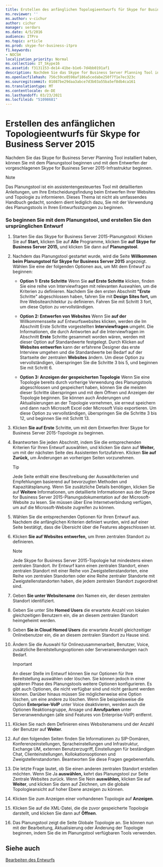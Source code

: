 ```yaml
---
title: Erstellen des anfänglichen Topologieentwurfs für Skype for Business Server 2015
ms.reviewer: ''
ms.author: v-cichur
author: cichur
manager: serdars
ms.date: 4/5/2016
audience: ITPro
ms.topic: article
ms.prod: skype-for-business-itpro
f1.keywords:
- NOCSH
localization_priority: Normal
ms.collection: IT_Skype16
ms.assetid: f3131153-de14-41be-b1e6-7d4bb0191af1
description: Nachdem Sie das Skype for Business Server Planning Tool installiert haben, können Sie mit dem Planungstool beginnen und mit dem Entwerfen der vorgeschlagenen Skype for Business Server 2015-Infrastruktur beginnen.
ms.openlocfilehash: 756c59ce0598af186a5cedabe250f7f1e7ec323c
ms.sourcegitcommit: 01087be29daa3abce7d3b03a55ba5ef8db4ca161
ms.translationtype: MT
ms.contentlocale: de-DE
ms.lasthandoff: 03/23/2021
ms.locfileid: "51098681"
---
```

# <a name="create-the-initial-topology-design-for-skype-for-business-server-2015"></a>Erstellen des anfänglichen Topologieentwurfs für Skype for Business Server 2015

Nachdem Sie das Skype for Business Server Planning Tool installiert haben, können Sie mit dem Planungstool beginnen und mit dem Entwerfen der vorgeschlagenen Skype for Business Server 2015-Infrastruktur beginnen.

> [!NOTE]
>  Das Planungstool ist ein assistentengesteuertes Tool mit detaillierten Anleitungen, um Ihre Entscheidungsfindung beim Entwerfen Ihrer Websites und Topologie zu informieren. Dieses Thema ist nicht als umfassendes Handbuch gedacht, sondern dient lediglich dazu, Sie mit der Verwendung des Planungstools in Ihren Entwurfssitzungen zu beginnen.

### <a name="to-get-started-using-the-planning-tool-and-create-the-initial-design"></a>So beginnen Sie mit dem Planungstool, und erstellen Sie den ursprünglichen Entwurf

1. Starten Sie das Skype for Business Server 2015-Planungstool: Klicken Sie auf **Start,** klicken Sie auf **Alle** Programme, klicken Sie **auf Skype for Business Server 2015,** und klicken Sie dann auf **Planungstool**.

2. Nachdem das Planungstool gestartet wurde, wird die Seite **Willkommen beim Planungstool für Skype for Business Server 2015** angezeigt. Wählen Sie eine der folgenden Optionen aus, um Mit dem Entwurf zu beginnen:

   - **Option 1: Erste Schritte** Wenn Sie **auf Erste Schritte** klicken, finden Sie eine reihe von Interviewfragen mit relevanten Auswahlen, um die Kriterien zu definieren. Nachdem Sie den ersten Abschnitt **"Erste** Schritte" abgeschlossen haben, fahren Sie mit **Design Sites fort,** um Ihre Websitearchitektur zu definieren. Fahren Sie mit Schritt 3 fort, um diese Option zu vervollständigen.

   - **Option 2: Entwerfen von Websites** Wenn Sie **auf der** Willkommensseite auf Entwurfswebsites klicken, werden die Im Abschnitt Erste Schritte vorgestellten **Interviewfragen** umgeht. Die Informationen, die durch Antworten auf die Interviewfragen im Abschnitt **Erste** Schritte gesammelt worden wären, werden mit dieser Option auf Standardwerte festgelegt. Durch Klicken auf **Websites entwerfen** kann der erfahrene Designer das erste Interview umgehen und die Standardwerte bei Bedarf auf der Startseite der zentralen **Websites** ändern. Um diese Option zu vervollständigen, überspringen Sie die Schritte 3 bis 5, und beginnen Sie mit Schritt 6.

   - **Option 3: Anzeigen der gespeicherten Topologie** Wenn Sie eine Topologie bereits durch vorherige Verwendung des Planungstools abgeschlossen und gespeichert haben, können Sie die meisten dieser Schritte überspringen und mit dem Öffnen und Anzeigen der Topologie beginnen. Sie können auch Änderungen und Aktualisierungen an der Topologie vornehmen, sie erneut speichern und dann nach Microsoft Excel oder Microsoft Visio exportieren. Um diese Option zu vervollständigen, überspringen Sie die Schritte 3 bis 12, und beginnen Sie mit Schritt 13.

3. Klicken **Sie auf Erste** Schritte, um mit dem Entwerfen Ihrer Skype for Business Server 2015-Topologie zu beginnen.

4. Beantworten Sie jeden Abschnitt, indem Sie die entsprechenden Kriterien für Ihren Entwurf auswählen, und klicken Sie dann auf **Weiter,** um mit der nächsten Seite des Assistenten fortzufahren. Klicken **Sie auf Zurück,** um Änderungen an vorherigen Seiten vorzunehmen.

    > [!TIP]
    > Jede Seite enthält eine Beschreibung der Auswahlkriterien und Empfehlungen basierend auf bevorzugten Methoden und Kapazitätsplanung. Wenn Sie zusätzliche Details benötigen, klicken Sie auf **Weitere** Informationen, um detaillierte Informationen aus der Skype for Business Server 2015-Planungsdokumentation auf der Microsoft-Website zu lesen. Sie müssen über Eine Internetverbindung verfügen, um auf die Microsoft-Website zugreifen zu können.

5. Wählen Sie die entsprechenden Optionen für Ihren Entwurf aus. Nachdem die anfänglichen Kriterien definiert wurden, wird auf einer Seite bestätigt, dass die Übersicht über die Features abgeschlossen ist.

6. Klicken **Sie auf Websites entwerfen,** um Ihren zentralen Standort zu definieren.

    > [!NOTE]
    > Jede Skype for Business Server 2015-Topologie hat mindestens einen zentralen Standort. Ihr Entwurf kann einen zentralen Standort, einen zentralen Standort mit einer Reihe von Zweigstellenstandorten, eine Reihe von zentralen Standorten oder eine Reihe zentraler Standorte mit Zweigstellenstandorten haben, die jedem zentralen Standort zugeordnet sind.

7. Geben **Sie unter Websitename** den Namen ein, der diesen zentralen Standort identifiziert.

8. Geben Sie unter Site **Homed Users** die erwartete Anzahl von lokalen gleichzeitigen Benutzern ein, die an diesem zentralen Standort heimgeheimt werden.

9. Geben **Sie in Cloud Homed Users** die erwartete Anzahl gleichzeitiger Onlinebenutzer ein, die an diesem zentralen Standort zu Hause sind.

10. Ändern Sie die Auswahl für Onlinezusammenarbeit, Benutzer, Voice, zusätzliche Bereitstellungsoptionen oder Serveranwendungen nach Bedarf.

    > [!IMPORTANT]
    > An dieser Stelle im Entwurf können Sie nur Optionen für Ihre Bereitstellung auswählen oder löschen. Sie können jedoch in einer späteren Phase des Planungstools weitere Optionen konfigurieren. Es gibt auch Optionen, die nicht verfügbar sind und nicht geräumt werden können. Darüber hinaus müssen Sie möglicherweise eine Option löschen, um eine andere zu löschen. Wenn Sie beispielsweise die Option **Enterprise-VoIP** unter Voice deaktivieren, werden auch die Optionen Reaktionsgruppe, Ansage und **Anrufparken** unter Serveranwendungen (alle sind Features von Enterprise-VoIP) entfernt.

11. Klicken Sie nach dem Definieren eines Websitenamens und der Anzahl der Benutzer auf **Weiter**.

12. Auf den folgenden Seiten finden Sie Informationen zu SIP-Domänen, Konferenzeinstellungen, Spracheinstellungen und Infrastruktur, Exchange UM, externen Benutzerzugriff, Einstellungen für beständigen Chat, Clienteinstellungen, Kollokationsoptionen und Zweigstellenstandorten. Beantworten Sie diese Fragen gegebenenfalls.

13. Die letzte Frage lautet, ob Sie einen anderen zentralen Standort erstellen möchten. Wenn Sie Ja **auswählen,** kehrt das Planungstool zur Seite Zentrale Websites zurück. Wenn Sie Nein **auswählen,** klicken Sie  auf **Weiter**, und klicken Sie dann auf Zeichnen, um die globale Topologieansicht auf hoher Ebene anzeigen zu können.

14. Klicken Sie zum Anzeigen einer vorhandenen Topologie auf **Anzeigen**.

15. Klicken Sie auf die XML-Datei, die die zuvor gespeicherte Topologie darstellt, und klicken Sie dann auf **Öffnen**.

16. Das Planungstool zeigt die Seite Globale Topologie an. Sie können nun mit der Bearbeitung, Aktualisierung oder Änderung der Topologie beginnen, indem Sie die im Planungstool verfügbaren Tools verwenden.

## <a name="see-also"></a>Siehe auch

[Bearbeiten des Entwurfs](/previous-versions/office/lync-server-2013/lync-server-2013-editing-the-design)